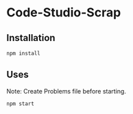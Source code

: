 # Code-Studio-Scrap
## Installation
```bash
npm install
```
## Uses
Note: Create Problems file before starting.
```bash
npm start
```
